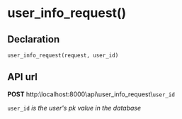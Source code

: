 # user_info_request()
## Declaration
`user_info_request(request, user_id)`

## API url
**POST** http:\\localhost:8000\api\user_info_request\\`user_id`

`user_id` *is the user's pk value in the database*
